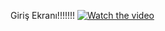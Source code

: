 Giriş Ekranı!!!!!!!
[![Watch the video](https://i.imgur.com/vKb2F1B.png)](https://cdn.discordapp.com/attachments/890969134886711306/921117915909083166/ssstiktok_1639681985.mp4)
